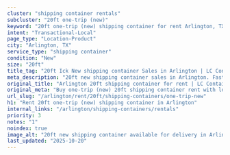```yaml
---
cluster: "shipping container rentals"
subcluster: "20ft one-trip (new)"
keyword: "20ft one-trip (new) shipping container for rent Arlington, TX"
intent: "Transactional-Local"
page_type: "Location-Product"
city: "Arlington, TX"
service_type: "shipping container"
condition: "New"
size: "20ft"
title_tag: "20ft Ick New shipping container Sales in Arlington | LC Container"
meta_description: "20ft new shipping container sales in Arlington. Fast delivery, competitive pricing. Serving shipping containers area. Quote ID: 4QQ. Call (214) 524-4168 for your free quote today."
original_title: "Arlington 20ft shipping container for rent | LC Container"
original_meta: "Buy one-trip (new) 20ft shipping container rent with local delivery in Arlington, TX. LC Container — local Since 2003. Request a fast quote today."
url_slug: "/arlington/rent/20ft/shipping-containers/one-trip-new"
h1: "Rent 20ft one-trip (new) shipping container in Arlington"
internal_links: "/arlington/shipping-containers/rentals"
priority: 3
notes: "1"
noindex: true
image_alt: "20ft new shipping container available for delivery in Arlington"
last_updated: "2025-10-20"
---
```


<!-- TODO: Add unique city/inventory copy, images, and internal links here. -->
